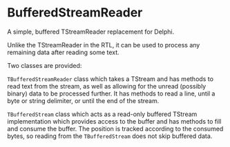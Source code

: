 BufferedStreamReader
====================

A simple, buffered TStreamReader replacement for Delphi. 

Unlike the TStreamReader in the RTL, it can be used to process any remaining 
data after reading some text.

Two classes are provided:

`TBufferedStreamReader` class which takes a TStream and has methods to read 
text from the stream, as well as allowing for the unread (possibly binary) data 
to be processed further. It has methods to read a line, until a byte or 
string delimiter, or until the end of the stream.

`TBufferedStream` class which acts as a read-only buffered TStream 
implementation which provides access to the buffer and has methods to
fill and consume the buffer. The position is tracked according to the consumed
bytes, so reading from the `TBufferedStream` does not skip buffered data.
